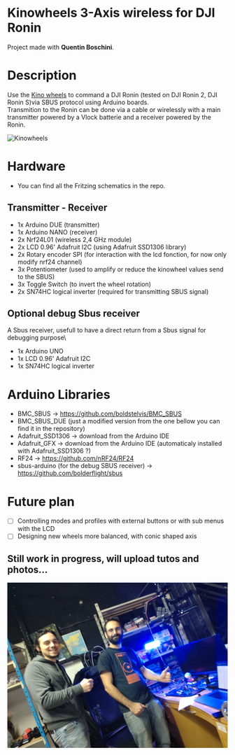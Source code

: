 
# Kinowheels 3-Axis wireless for DJI Ronin
Project made with __Quentin Boschini__.

# Description
Use the [Kino wheels](https://www.kinowheels.com/) to command a DJI Ronin (tested on DJI Ronin 2, DJI Ronin S)via SBUS protocol using Arduino boards.\
Transmition to the Ronin can be done via a cable or wirelessly with a main transmitter powered by a Vlock batterie and a receiver powered by the Ronin.

![Kinowheels](./images/kinowheels_front_01.jpg)

# Hardware
- You can find all the Fritzing schematics in the repo.

## Transmitter - Receiver
- 1x Arduino DUE (transmitter)
- 1x Arduino NANO (receiver)
- 2x Nrf24L01 (wireless 2,4 GHz module)
- 2x LCD 0.96' Adafruit I2C (using Adafruit SSD1306 library)
- 2x Rotary encoder SPI (for interaction with the lcd fonction, for now only modify nrf24 channel)
- 3x Potentiometer (used to amplify or reduce the kinowheel values send to the SBUS)
- 3x Toggle Switch (to invert the wheel rotation)
- 2x SN74HC logical inverter (required for transmitting SBUS signal)

## Optional debug Sbus receiver
A Sbus receiver, usefull to have a direct return from a Sbus signal for debugging purpose\
- 1x Arduino UNO
- 1x LCD 0.96' Adafruit I2C
- 1x SN74HC logical inverter

# Arduino Libraries
- BMC_SBUS -> https://github.com/boldstelvis/BMC_SBUS
- BMC_SBUS_DUE (just a modified version from the one bellow you can find it in the repository)
- Adafruit_SSD1306 -> download from the Arduino IDE
- Adafruit_GFX -> download from the Arduino IDE (automaticaly installed with Adafruit_SSD1306 ?)
- RF24 -> https://github.com/nRF24/RF24
- sbus-arduino (for the debug SBUS receiver) -> https://github.com/bolderflight/sbus

# Future plan
- [ ] Controlling modes and profiles with external buttons or with sub menus with the LCD
- [ ] Designing new wheels more balanced, with conic shaped axis

## Still work in progress, will upload tutos and photos...

![Our faces](./images/DSC_0488.JPG)
